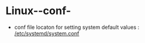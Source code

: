 # Linux--conf-
- conf file locaton for setting system default values : <br>
[/etc/systemd/system.conf]()
